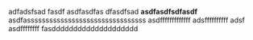 adfadsfsad
fasdf
asdfasdfas
dfasdfsad
**asdfasdfsdfasdf**
asdfassssssssssssssssssssssssssssssss
asdfffffffffffff
adsffffffffff
adsf
asdffffffff
fasdddddddddddddddddddd
